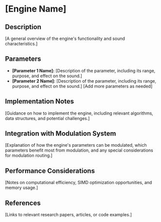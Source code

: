 # [Engine Name]

## Description

[A general overview of the engine's functionality and sound characteristics.]

## Parameters

*   **[Parameter 1 Name]:** [Description of the parameter, including its range, purpose, and effect on the sound.]
*   **[Parameter 2 Name]:** [Description of the parameter, including its range, purpose, and effect on the sound.]
    [Add more parameters as needed]

## Implementation Notes

[Guidance on how to implement the engine, including relevant algorithms, data structures, and potential challenges.]

## Integration with Modulation System

[Explanation of how the engine's parameters can be modulated, which parameters benefit most from modulation, and any special considerations for modulation routing.]

## Performance Considerations

[Notes on computational efficiency, SIMD optimization opportunities, and memory usage.]

## References

[Links to relevant research papers, articles, or code examples.]
